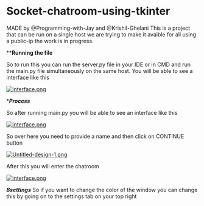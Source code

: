 # Socket-chatroom-using-tkinter
MADE by @Programming-with-Jay and @Krishil-Ghelani
This is a project that can be run on a single host we are trying to make it avaible for all using a public-ip the work is in progress.

****************Running the file**************

So to run this you can run the server.py file in your IDE or in CMD and run the main.py file simultaneously on the same host. You will be able to see a interface like this


[![interface.png](https://i.postimg.cc/CKShxhHt/interface.png)](https://postimg.cc/Xr1S20Pc)

**************Process*************

So after running main.py you will be able to see an interface like this

[![interface.png](https://i.postimg.cc/CKShxhHt/interface.png)](https://postimg.cc/Xr1S20Pc)

So over here you need to provide a name and then click on CONTINUE button 

[![Untitled-design-1.png](https://i.postimg.cc/X78SkRMS/Untitled-design-1.png)](https://postimg.cc/RNNDMbVX)

After this you will enter the chatroom

[![interface.png](https://i.postimg.cc/jdxG8MQp/interface.png)](https://postimg.cc/gr7Sjq7s)

*********8settings*********
So if you want to change the color of the window you can change this by going on to the settings tab on your top right




